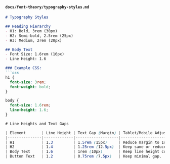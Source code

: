 #### **`docs/font-theory/typography-styles.md`**
```markdown
# Typography Styles

## Heading Hierarchy
- H1: Bold, 3rem (30px)
- H2: Semi-bold, 2.5rem (25px)
- H3: Medium, 2rem (20px)

## Body Text
- Font Size: 1.6rem (16px)
- Line Height: 1.6

### Example CSS:
```css
h1 {
  font-size: 3rem;
  font-weight: bold;
}

body {
  font-size: 1.6rem;
  line-height: 1.6;
}

# Line Heights and Text Gaps

| Element       | Line Height | Text Gap (Margin) | Tablet/Mobile Adjustments       |
|---------------|-------------|-------------------|---------------------------------|
| H1            | 1.3         | 1.5rem (15px)     | Reduce margin to 1rem (10px).   |
| H2            | 1.4         | 1.25rem (12.5px)  | Keep same or reduce slightly.   |
| Body Text     | 1.6         | 1rem (10px)       | Keep line height consistent.    |
| Button Text   | 1.2         | 0.75rem (7.5px)   | Keep minimal gap.               |